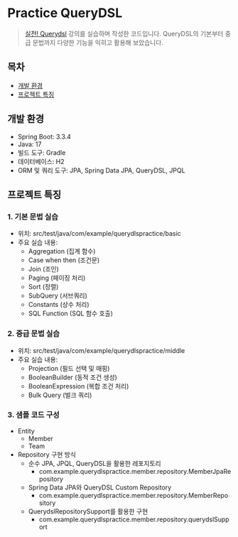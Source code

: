 # Practice QueryDSL

> [실전! Querydsl](https://www.inflearn.com/course/querydsl-%EC%8B%A4%EC%A0%84/dashboard) 강의를 실습하며 작성한 코드입니다. QueryDSL의 기본부터 중급 문법까지 다양한 기능을 익히고 활용해 보았습니다.

## 목차
- [개발 환경](#개발-환경)
- [프로젝트 특징](#프로젝트-특징)

## 개발 환경
- Spring Boot: 3.3.4
- Java: 17
- 빌드 도구: Gradle
- 데이터베이스: H2
- ORM 및 쿼리 도구: JPA, Spring Data JPA, QueryDSL, JPQL

## 프로젝트 특징
### 1. 기본 문법 실습
- 위치: src/test/java/com/example/querydlspractice/basic
- 주요 실습 내용:
  - Aggregation (집계 함수)
  - Case when then (조건문)
  - Join (조인)
  - Paging (페이징 처리)
  - Sort (정렬)
  - SubQuery (서브쿼리)
  - Constants (상수 처리)
  - SQL Function (SQL 함수 호출)

### 2. 중급 문법 실습
- 위치: src/test/java/com/example/querydlspractice/middle
- 주요 실습 내용:
  - Projection (필드 선택 및 매핑)
  - BooleanBuilder (동적 조건 생성)
  - BooleanExpression (복합 조건 처리)
  - Bulk Query (벌크 쿼리)

### 3. 샘플 코드 구성
- Entity
  - Member
  - Team
- Repository 구현 방식
  - 순수 JPA, JPQL, QueryDSL을 활용한 레포지토리
    - com.example.querydlspractice.member.repository.MemberJpaRepository
  - Spring Data JPA와 QueryDSL Custom Repository
    - com.example.querydlspractice.member.repository.MemberRepository
  - QuerydslRepositorySupport를 활용한 구현
    - com.example.querydlspractice.member.repository.querydslSupport